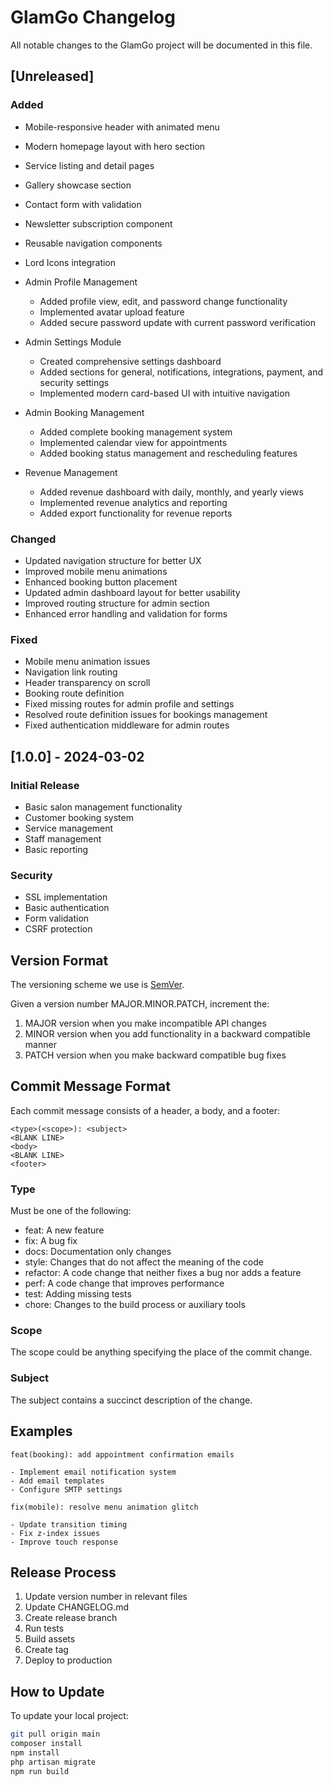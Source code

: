 # GlamGo Changelog

All notable changes to the GlamGo project will be documented in this file.

## [Unreleased]

### Added
- Mobile-responsive header with animated menu
- Modern homepage layout with hero section
- Service listing and detail pages
- Gallery showcase section
- Contact form with validation
- Newsletter subscription component
- Reusable navigation components
- Lord Icons integration
- Admin Profile Management
  - Added profile view, edit, and password change functionality
  - Implemented avatar upload feature
  - Added secure password update with current password verification

- Admin Settings Module
  - Created comprehensive settings dashboard
  - Added sections for general, notifications, integrations, payment, and security settings
  - Implemented modern card-based UI with intuitive navigation

- Admin Booking Management
  - Added complete booking management system
  - Implemented calendar view for appointments
  - Added booking status management and rescheduling features

- Revenue Management
  - Added revenue dashboard with daily, monthly, and yearly views
  - Implemented revenue analytics and reporting
  - Added export functionality for revenue reports

### Changed
- Updated navigation structure for better UX
- Improved mobile menu animations
- Enhanced booking button placement
- Updated admin dashboard layout for better usability
- Improved routing structure for admin section
- Enhanced error handling and validation for forms

### Fixed
- Mobile menu animation issues
- Navigation link routing
- Header transparency on scroll
- Booking route definition
- Fixed missing routes for admin profile and settings
- Resolved route definition issues for bookings management
- Fixed authentication middleware for admin routes

## [1.0.0] - 2024-03-02

### Initial Release
- Basic salon management functionality
- Customer booking system
- Service management
- Staff management
- Basic reporting

### Security
- SSL implementation
- Basic authentication
- Form validation
- CSRF protection

## Version Format

The versioning scheme we use is [SemVer](http://semver.org/).

Given a version number MAJOR.MINOR.PATCH, increment the:
1. MAJOR version when you make incompatible API changes
2. MINOR version when you add functionality in a backward compatible manner
3. PATCH version when you make backward compatible bug fixes

## Commit Message Format

Each commit message consists of a header, a body, and a footer:

```
<type>(<scope>): <subject>
<BLANK LINE>
<body>
<BLANK LINE>
<footer>
```

### Type
Must be one of the following:
- feat: A new feature
- fix: A bug fix
- docs: Documentation only changes
- style: Changes that do not affect the meaning of the code
- refactor: A code change that neither fixes a bug nor adds a feature
- perf: A code change that improves performance
- test: Adding missing tests
- chore: Changes to the build process or auxiliary tools

### Scope
The scope could be anything specifying the place of the commit change.

### Subject
The subject contains a succinct description of the change.

## Examples

```
feat(booking): add appointment confirmation emails

- Implement email notification system
- Add email templates
- Configure SMTP settings
```

```
fix(mobile): resolve menu animation glitch

- Update transition timing
- Fix z-index issues
- Improve touch response
```

## Release Process

1. Update version number in relevant files
2. Update CHANGELOG.md
3. Create release branch
4. Run tests
5. Build assets
6. Create tag
7. Deploy to production

## How to Update

To update your local project:

```bash
git pull origin main
composer install
npm install
php artisan migrate
npm run build
```

